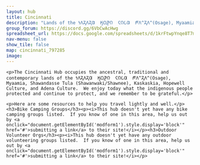 ```yaml
---
layout: hub
title: Cincinnati
description: "Lands of the 𐓏𐒰𐓓𐒰𐓓𐒷  𐒼𐓂𐓊𐒻  𐓆𐒻𐒿𐒷  𐓀𐒰^𐓓𐒰^(Osage), Myaamia, Shawandasse Tula (Shawanwaki/Shawnee), Kaskaskia, Hopewell Culture, and Adena Culture"
group_forum: https://discord.gg/6VbCwAcHwg
spreadsheet_url: https://docs.google.com/spreadsheets/d/1krFtwpYnqe8T7mCaAVJzsqxe_CYDAIbQKwoLMMPZc3k/gviz/tq?tqx=out:json&sheet=cincinnati
nav-menu: false
show_tile: false
map: cincinnati_797285
image: 
---
```

    
    <p>The Cincinnati Hub occupies the ancestral, traditional and contemporary lands of the 𐓏𐒰𐓓𐒰𐓓𐒷  𐒼𐓂𐓊𐒻  𐓆𐒻𐒿𐒷  𐓀𐒰^𐓓𐒰^(Osage), Myaamia, Shawandasse Tula (Shawanwaki/Shawnee), Kaskaskia, Hopewell Culture, and Adena Culture.  We enjoy today what the indigenous people protected and continue to protect, and we remember to be grateful.</p>
    
    <p>Here are some resources to help you travel lightly and well.</p>
    <h3>Bike Camping Groups</h3><p><i>This hub doesn't yet have any bike camping groups listed.  If you know of one in this area, help us out by <a onclick="document.getElementById('modform1').style.display='block'" href='#'>submitting a link</a> to their site!</i></p><h3>Outdoor Volunteer Orgs</h3><p><i>This hub doesn't yet have any outdoor volunteering groups listed.  If you know of one in this area, help us out by <a onclick="document.getElementById('modform1').style.display='block'" href='#'>submitting a link</a> to their site!</i></p>